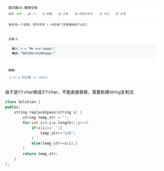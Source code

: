 ![题目](pictures/5.jpg)

由于是1个char换成3个char，不能直接替换，需要新建string复制法

```c++
class Solution {
public:
    string replaceSpace(string s) {
        string temp_str = "";
        for(int i=0;i<s.length();i++){
            if(s[i]==' '){
                temp_str+="%20";
            }
            else{temp_str+=s[i];}
        }
        return temp_str;
    }
};
```





